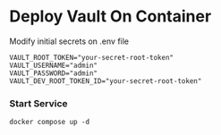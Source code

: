 # Deploy Vault On Container
Modify initial secrets on .env file
~~~shell
VAULT_ROOT_TOKEN="your-secret-root-token"
VAULT_USERNAME="admin"
VAULT_PASSWORD="admin"
VAULT_DEV_ROOT_TOKEN_ID="your-secret-root-token"
~~~
### Start Service
~~~shell
docker compose up -d
~~~
